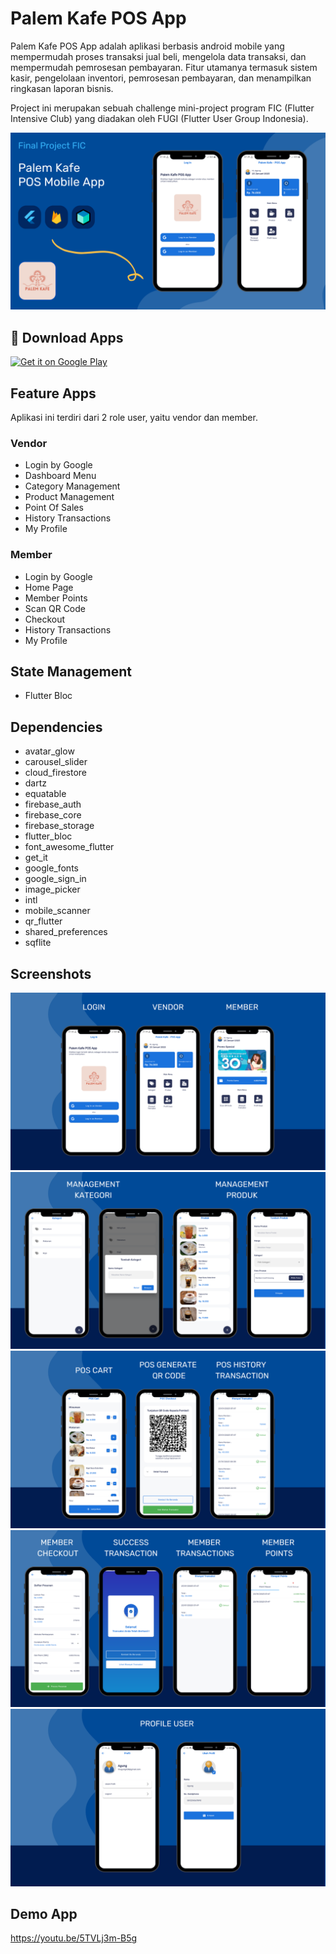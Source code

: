 # Palem Kafe POS App
Palem Kafe POS App adalah aplikasi berbasis android mobile yang mempermudah proses transaksi jual beli, mengelola data transaksi, dan mempermudah pemrosesan pembayaran. Fitur utamanya termasuk sistem kasir, pengelolaan inventori, pemrosesan pembayaran, dan menampilkan ringkasan laporan bisnis.

Project ini merupakan sebuah challenge mini-project program FIC (Flutter Intensive Club) yang diadakan oleh FUGI (Flutter User Group Indonesia).

![Thumbnail](https://github.com/triagung128/fic-mini-project/blob/master/assets/screenshots/screenshot_1.png)

## :iphone: Download Apps
<a href='https://play.google.com/store/apps/details?id=com.triagung.fic_mini_project&pcampaignid=pcampaignidMKT-Other-global-all-co-prtnr-py-PartBadge-Mar2515-1'><img alt='Get it on Google Play' src='https://play.google.com/intl/en_us/badges/static/images/badges/en_badge_web_generic.png' width=200 /></a>

## Feature Apps
Aplikasi ini terdiri dari 2 role user, yaitu vendor dan member.
### Vendor
- Login by Google
- Dashboard Menu
- Category Management
- Product Management
- Point Of Sales
- History Transactions
- My Profile
### Member
- Login by Google
- Home Page
- Member Points
- Scan QR Code
- Checkout
- History Transactions
- My Profile

## State Management
- Flutter Bloc

## Dependencies
- avatar_glow
- carousel_slider
- cloud_firestore
- dartz
- equatable
- firebase_auth
- firebase_core
- firebase_storage
- flutter_bloc
- font_awesome_flutter
- get_it
- google_fonts
- google_sign_in
- image_picker
- intl
- mobile_scanner
- qr_flutter
- shared_preferences
- sqflite

## Screenshots
![Screenshots 1](https://github.com/triagung128/fic-mini-project/blob/master/assets/screenshots/screenshot_2.png)
![Screenshots 2](https://github.com/triagung128/fic-mini-project/blob/master/assets/screenshots/screenshot_3.png)
![Screenshots 3](https://github.com/triagung128/fic-mini-project/blob/master/assets/screenshots/screenshot_4.png)
![Screenshots 4](https://github.com/triagung128/fic-mini-project/blob/master/assets/screenshots/screenshot_5.png)
![Screenshots 5](https://github.com/triagung128/fic-mini-project/blob/master/assets/screenshots/screenshot_6.png)

## Demo App
https://youtu.be/5TVLj3m-B5g
